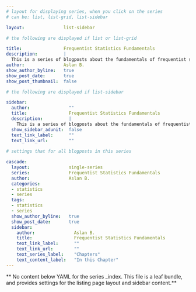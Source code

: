 ```yaml
---
# layout for displaying series, when you click on the series
# can be: list, list-grid, list-sidebar

layout:               list-sidebar

# the following are displayed if list or list-grid

title:                Frequentist Statistics Fundamentals
description:          |
  This is a series of blogposts about the fundamentals of frequentist statistics, such as p-values, confidence intervals, and statistical power.
author:               Aslan B.
show_author_byline:   true
show_post_date:       true
show_post_thumbnail:  false

# the following are displayed if list-sidebar

sidebar:
  author:               ""
  title:                Frequentist Statistics Fundamentals
  description:          |
    This is a series of blogposts about the fundamentals of frequentist statistics, such as p-values, confidence intervals, and statistical power. 
  show_sidebar_adunit:  false
  text_link_label:      ""
  text_link_url:        ""
  
# settings that for all blogposts in this series

cascade:
  layout:               single-series
  series:               Frequentist Statistics Fundamentals
  author:               Aslan B.
  categories:
  - statistics
  - series
  tags:
  - statistics
  - series
  show_author_byline:   true
  show_post_date:       true
  sidebar:
    author:               Aslan B.
    title:                Frequentist Statistics Fundamentals
    text_link_label:      ""
    text_link_url:        ""
    text_series_label:    "Chapters"
    text_content_label:   "In this Chapter"
---
```


** No content below YAML for the series _index. This file is a leaf bundle, and provides settings for the listing page layout and sidebar content.**